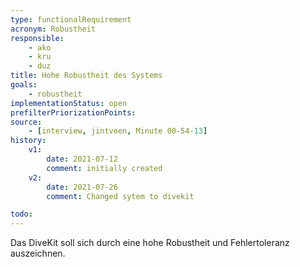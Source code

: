 ```yaml
---
type: functionalRequirement
acronym: Robustheit
responsible: 
    - ako
    - kru
    - duz
title: Hohe Robustheit des Systems
goals: 
    - robustheit
implementationStatus: open
prefilterPriorizationPoints:
source: 
    - [interview, jintveen, Minute 00-54-13]
history:
    v1:
        date: 2021-07-12
        comment: initially created
    v2:
        date: 2021-07-26
        comment: Changed sytem to divekit

todo:
---
```


Das DiveKit soll sich durch eine hohe Robustheit und Fehlertoleranz auszeichnen.
